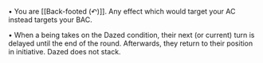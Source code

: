 • You are [[Back-footed (↶)]]. Any effect which would target your AC instead targets your BAC.

• When a being takes on the Dazed condition, their next (or current) turn is delayed until the end of the round. Afterwards, they return to their position in initiative. Dazed does not stack.

